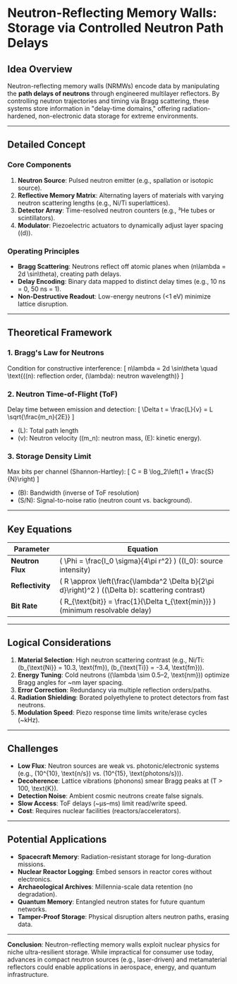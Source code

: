 # Neutron-Reflecting Memory Walls: Storage via Controlled Neutron Path Delays

## Idea Overview
Neutron-reflecting memory walls (NRMWs) encode data by manipulating the **path delays of neutrons** through engineered multilayer reflectors. By controlling neutron trajectories and timing via Bragg scattering, these systems store information in "delay-time domains," offering radiation-hardened, non-electronic data storage for extreme environments.

---

## Detailed Concept

### Core Components
1. **Neutron Source**: Pulsed neutron emitter (e.g., spallation or isotopic source).
2. **Reflective Memory Matrix**: Alternating layers of materials with varying neutron scattering lengths (e.g., Ni/Ti superlattices).
3. **Detector Array**: Time-resolved neutron counters (e.g., ³He tubes or scintillators).
4. **Modulator**: Piezoelectric actuators to dynamically adjust layer spacing (\(d\)).

### Operating Principles
- **Bragg Scattering**: Neutrons reflect off atomic planes when \(n\lambda = 2d \sin\theta\), creating path delays.
- **Delay Encoding**: Binary data mapped to distinct delay times (e.g., 10 ns = 0, 50 ns = 1).
- **Non-Destructive Readout**: Low-energy neutrons (<1 eV) minimize lattice disruption.

---

## Theoretical Framework

### 1. Bragg's Law for Neutrons
Condition for constructive interference:
\[
n\lambda = 2d \sin\theta \quad \text{(\(n\): reflection order, \(\lambda\): neutron wavelength)}
\]

### 2. Neutron Time-of-Flight (ToF)
Delay time between emission and detection:
\[
\Delta t = \frac{L}{v} = L \sqrt{\frac{m_n}{2E}}
\]
- \(L\): Total path length
- \(v\): Neutron velocity (\(m_n\): neutron mass, \(E\): kinetic energy).

### 3. Storage Density Limit
Max bits per channel (Shannon-Hartley):
\[
C = B \log_2\left(1 + \frac{S}{N}\right)
\]
- \(B\): Bandwidth (inverse of ToF resolution)
- \(S/N\): Signal-to-noise ratio (neutron count vs. background).

---

## Key Equations

| Parameter               | Equation                                                                 |
|-------------------------|--------------------------------------------------------------------------|
| **Neutron Flux**        | \( \Phi = \frac{I_0 \sigma}{4\pi r^2} \) (\(I_0\): source intensity)    |
| **Reflectivity**        | \( R \approx \left(\frac{\lambda^2 \Delta b}{2\pi d}\right)^2 \) (\(\Delta b\): scattering contrast) |
| **Bit Rate**            | \( R_{\text{bit}} = \frac{1}{\Delta t_{\text{min}}} \) (minimum resolvable delay) |

---

## Logical Considerations

1. **Material Selection**: High neutron scattering contrast (e.g., Ni/Ti: \(b_{\text{Ni}} = 10.3\, \text{fm}\), \(b_{\text{Ti}} = -3.4\, \text{fm}\)).
2. **Energy Tuning**: Cold neutrons (\(\lambda \sim 0.5–2\, \text{nm}\)) optimize Bragg angles for ~nm layer spacing.
3. **Error Correction**: Redundancy via multiple reflection orders/paths.
4. **Radiation Shielding**: Borated polyethylene to protect detectors from fast neutrons.
5. **Modulation Speed**: Piezo response time limits write/erase cycles (~kHz).

---

## Challenges

- **Low Flux**: Neutron sources are weak vs. photonic/electronic systems (e.g., \(10^{10}\, \text{n/s}\) vs. \(10^{15}\, \text{photons/s}\)).
- **Decoherence**: Lattice vibrations (phonons) smear Bragg peaks at \(T > 100\, \text{K}\).
- **Detection Noise**: Ambient cosmic neutrons create false signals.
- **Slow Access**: ToF delays (~µs–ms) limit read/write speed.
- **Cost**: Requires nuclear facilities (reactors/accelerators).

---

## Potential Applications

- **Spacecraft Memory**: Radiation-resistant storage for long-duration missions.
- **Nuclear Reactor Logging**: Embed sensors in reactor cores without electronics.
- **Archaeological Archives**: Millennia-scale data retention (no degradation).
- **Quantum Memory**: Entangled neutron states for future quantum networks.
- **Tamper-Proof Storage**: Physical disruption alters neutron paths, erasing data.

---

**Conclusion**: Neutron-reflecting memory walls exploit nuclear physics for niche ultra-resilient storage. While impractical for consumer use today, advances in compact neutron sources (e.g., laser-driven) and metamaterial reflectors could enable applications in aerospace, energy, and quantum infrastructure.
